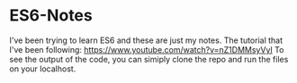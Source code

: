 # ES6-Notes

I've been trying to learn ES6 and these are just my notes.
The tutorial that I've been following: https://www.youtube.com/watch?v=nZ1DMMsyVyI
To see the output of the code, you can simiply clone the repo and run the files on your localhost.

